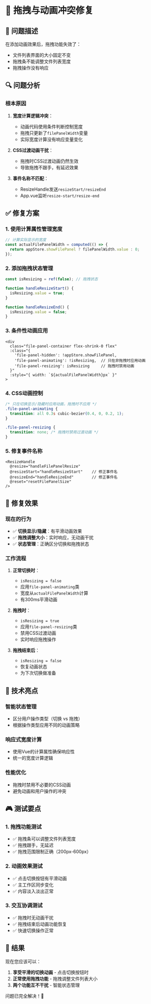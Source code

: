 # 🔧 拖拽与动画冲突修复

## 🐛 问题描述

在添加动画效果后，拖拽功能失效了：
- 文件列表界面的大小固定不变
- 拖拽条不能调整文件列表宽度
- 拖拽操作没有响应

## 🔍 问题分析

### 根本原因
1. **宽度计算逻辑冲突**：
   - 动画代码使用条件判断控制宽度
   - 拖拽只更新了`filePanelWidth`变量
   - 实际宽度计算没有响应变量变化

2. **CSS过渡动画干扰**：
   - 拖拽时CSS过渡动画仍然生效
   - 导致拖拽不跟手，有延迟效果

3. **事件名称不匹配**：
   - ResizeHandle发送`resizeStart/resizeEnd`
   - App.vue监听`resize-start/resize-end`

## ✅ 修复方案

### 1. **使用计算属性管理宽度**
```typescript
// 计算实际显示的宽度
const actualFilePanelWidth = computed(() => {
  return appStore.showFilePanel ? filePanelWidth.value : 0;
});
```

### 2. **添加拖拽状态管理**
```typescript
const isResizing = ref(false); // 拖拽状态

function handleResizeStart() {
  isResizing.value = true;
}

function handleResizeEnd() {
  isResizing.value = false;
}
```

### 3. **条件性动画应用**
```vue
<div 
  class="file-panel-container flex-shrink-0 flex"
  :class="{ 
    'file-panel-hidden': !appStore.showFilePanel,
    'file-panel-animating': !isResizing,  // 只在非拖拽时应用动画
    'file-panel-resizing': isResizing     // 拖拽时禁用动画
  }"
  :style="{ width: `${actualFilePanelWidth}px` }"
>
```

### 4. **CSS动画控制**
```css
/* 只在切换显示/隐藏时应用动画，拖拽时不应用 */
.file-panel-animating {
  transition: all 0.3s cubic-bezier(0.4, 0, 0.2, 1);
}

.file-panel-resizing {
  transition: none; /* 拖拽时禁用过渡动画 */
}
```

### 5. **修复事件名称**
```vue
<ResizeHandle 
  @resize="handleFilePanelResize"
  @resizeStart="handleResizeStart"    // 修正事件名
  @resizeEnd="handleResizeEnd"        // 修正事件名
  @reset="resetFilePanelSize"
/>
```

## 🎯 修复效果

### 现在的行为
- ✅ **切换显示/隐藏**：有平滑动画效果
- ✅ **拖拽调整大小**：实时响应，无动画干扰
- ✅ **状态管理**：正确区分切换和拖拽状态

### 工作流程
1. **正常切换时**：
   - `isResizing = false`
   - 应用`file-panel-animating`类
   - 宽度从`actualFilePanelWidth`计算
   - 有300ms平滑动画

2. **拖拽时**：
   - `isResizing = true`
   - 应用`file-panel-resizing`类
   - 禁用CSS过渡动画
   - 实时响应拖拽操作

3. **拖拽结束后**：
   - `isResizing = false`
   - 恢复动画状态
   - 为下次切换做准备

## 🔧 技术亮点

### 智能状态管理
- 区分用户操作类型（切换 vs 拖拽）
- 根据操作类型应用不同的动画策略

### 响应式宽度计算
- 使用Vue的计算属性确保响应性
- 统一的宽度计算逻辑

### 性能优化
- 拖拽时禁用不必要的CSS动画
- 避免动画和用户操作的冲突

## 🎮 测试要点

### 1. **拖拽功能测试**
- ✅ 拖拽条可以调整文件列表宽度
- ✅ 拖拽跟手，无延迟
- ✅ 拖拽范围限制正确（200px-600px）

### 2. **动画效果测试**
- ✅ 点击切换按钮有平滑动画
- ✅ 主工作区同步变化
- ✅ 内容淡入淡出正常

### 3. **交互协调测试**
- ✅ 拖拽时无动画干扰
- ✅ 拖拽结束后动画功能恢复
- ✅ 快速切换操作正常

## 🚀 结果

现在您应该可以：
1. **享受平滑的切换动画** - 点击切换按钮时
2. **正常使用拖拽功能** - 拖拽调整文件列表大小
3. **两个功能互不干扰** - 智能状态管理

问题已完全解决！🎉
